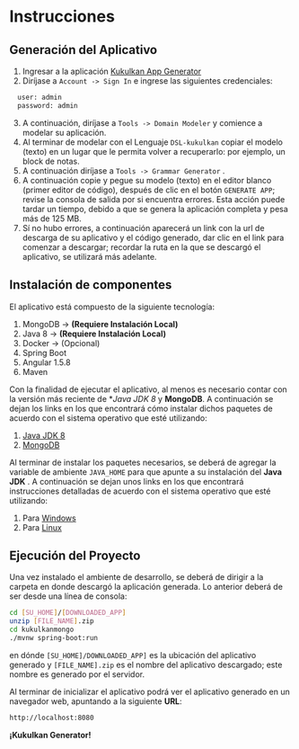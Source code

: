 # Instrucciones

## Generación del Aplicativo

1. Ingresar a la aplicación [Kukulkan App Generator](http://200.38.177.199:8080/)
2. Diríjase a `Account -> Sign In` e ingrese las siguientes credenciales:

```sh
  user: admin
  password: admin
```
3. A continuación, diríjase a `Tools -> Domain Modeler` y comience a modelar su aplicación.
4. Al terminar de modelar con el Lenguaje `DSL-kukulkan` copiar el modelo (texto) en un lugar que le permita volver a recuperarlo: por ejemplo, un block de notas.
5. A continuación diríjase a `Tools -> Grammar Generator` .
6. A continuación copie y pegue su modelo (texto) en el editor blanco (primer editor de código), después de clic en el botón `GENERATE APP`; revise la consola de salida por si encuentra errores. Esta acción puede tardar un tiempo, debido a que se genera la aplicación completa y pesa más de 125 MB. 
7. Sí no hubo errores, a continuación aparecerá un link con la url de descarga de su aplicativo y el código generado, dar clic en el link para comenzar a descargar; recordar la ruta en la que se descargó el aplicativo, se utilizará más adelante.

## Instalación de componentes

El aplicativo está compuesto de la siguiente tecnología:

1. MongoDB -> **(Requiere Instalación Local)**
2. Java 8  -> **(Requiere Instalación Local)**
3. Docker  -> (Opcional)
4. Spring Boot
5. Angular 1.5.8
6. Maven 

Con la finalidad de ejecutar el aplicativo, al menos es necesario contar con la versión más reciente de **Java JDK 8* y **MongoDB**. A continuación se dejan los links en los que encontrará cómo instalar dichos paquetes de acuerdo con el sistema operativo que esté utilizando:

1. [Java JDK 8](http://www.oracle.com/technetwork/java/javase/downloads/jdk8-downloads-2133151.html)
2. [MongoDB](https://docs.mongodb.com/manual/installation/)

Al terminar de instalar los paquetes necesarios, se deberá de agregar la variable de ambiente `JAVA_HOME` para que apunte a su instalación del **Java JDK** . A continuación se dejan unos links en los que encontrará instrucciones detalladas de acuerdo con el sistema operativo que esté utilizando:

1. Para [Windows](https://confluence.atlassian.com/doc/setting-the-java_home-variable-in-windows-8895.html)
2. Para [Linux](https://www.cyberciti.biz/faq/linux-unix-set-java_home-path-variable/)


## Ejecución del Proyecto

Una vez instalado el ambiente de desarrollo, se deberá de dirigir a la carpeta en donde descargó la aplicación generada. Lo anterior deberá de ser desde una línea de consola:

```sh
cd [SU_HOME]/[DOWNLOADED_APP]
unzip [FILE_NAME].zip
cd kukulkanmongo
./mvnw spring-boot:run
```

en dónde `[SU_HOME]/DOWNLOADED_APP]` es la ubicación del aplicativo generado y `[FILE_NAME].zip` es el nombre del aplicativo descargado; este nombre es generado por el servidor.

Al terminar de inicializar el aplicativo podrá ver el aplicativo generado en un navegador web, apuntando a la siguiente **URL**:

```html
http://localhost:8080
```

**¡Kukulkan Generator!**
